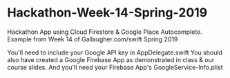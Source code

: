 # Hackathon-Week-14-Spring-2019
Hackathon App using Cloud Firestore &amp; Google Place Autocomplete. Example from Week 14 of Gallaugher.com/swift Spring 2019

You'll need to include your Google API key in AppDelegate.swift
You should also have created a Google Firebase App as demonstrated in class & our course slides.
And you'll need your Firebase App's GoogleService-Info.plist
